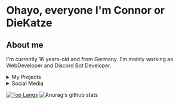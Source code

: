 # Ohayo, everyone I'm Connor or DieKatze

## About me
I'm currently 16 years-old and from Germany. I'm mainly working as WebDeveloper and Discord Bot Developer.

<details>
  <summary>My Projects</summary>
  My Projects:
  - Kiara: https://github.com/Kiara-DCBot

  - Hamibot: https://hamibot.io/
</details>

<details>
  <summary>Social Media</summary>
  Twitter: https://twitter.com/DieKatzeeee

  Discord:https://discord.com/users/292588280304893952
</details>

[![Top Langs](https://github-readme-stats.vercel.app/api/top-langs/?username=CuzImKatze&show_icons=true&theme=radical)](https://github.com/anuraghazra/github-readme-stats)
![Anurag's github stats](https://github-readme-stats.vercel.app/api?username=CuzImKatze&show_icons=true&theme=radical)

